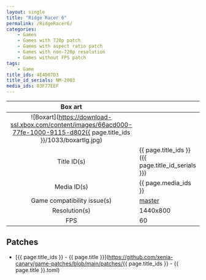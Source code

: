 ```yaml
---
layout: single
title: "Ridge Racer 6"
permalink: /RidgeRacer6/
categories:
    - Games
    - Games with 720p patch
    - Games with aspect ratio patch
    - Games with non-720p resolution
    - Games without FPS patch
tags:
    - Game
title_ids: 4E4D07D3
title_id_serials: NM-2003
media_ids: 03F77EEF
---
```


| Box art                     |                                                                                        |
| :-----:                     | :-                                                                                     |
| ![Boxart](https://download-ssl.xbox.com/content/images/66acd000-77fe-1000-9115-d802{{ page.title_ids }}/1033/boxartlg.jpg) |
| Title ID(s)                 | {{ page.title_ids }} ({{ page.title_id_serials }})                                     |
| Media ID(s)                 | {{ page.media_ids }}                                                                   |
| Game compatibility issue(s) | [master](https://github.com/xenia-project/game-compatibility/issues/21)                |
| Resolution(s)               | 1440x800                                                                               |
| FPS                         | 60                                                                                     |

## Patches
* [{{ page.title_ids }} - {{ page.title }}](https://github.com/xenia-canary/game-patches/blob/main/patches/{{ page.title_ids }} - {{ page.title }}.toml)
